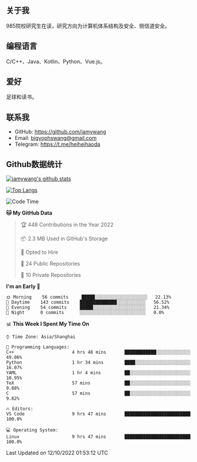 ## 关于我

985院校研究生在读，研究方向为计算机体系结构及安全、侧信道安全。

## 编程语言

C/C++、Java、Kotlin、Python、Vue.js。

## 爱好

足球和读书。

## 联系我

- GitHub: https://github.com/iamywang
- Email: bigyophswang@gmail.com
- Telegram: https://t.me/heiheihaoda

## Github数据统计

[![iamywang's github stats](https://github-readme-stats.vercel.app/api?username=iamywang&count_private=true&show_icons=true)]()

[![Top Langs](https://github-readme-stats.vercel.app/api/top-langs/?username=iamywang&layout=compact)]()

<!--START_SECTION:waka-->
![Code Time](http://img.shields.io/badge/Code%20Time-597%20hrs%2014%20mins-blue)

**🐱 My GitHub Data** 

> 🏆 448 Contributions in the Year 2022
 > 
> 📦 2.3 MB Used in GitHub's Storage 
 > 
> 💼 Opted to Hire
 > 
> 📜 24 Public Repositories 
 > 
> 🔑 10 Private Repositories  
 > 
**I'm an Early 🐤** 

```text
🌞 Morning    56 commits     █████░░░░░░░░░░░░░░░░░░░░   22.13% 
🌆 Daytime    143 commits    ██████████████░░░░░░░░░░░   56.52% 
🌃 Evening    54 commits     █████░░░░░░░░░░░░░░░░░░░░   21.34% 
🌙 Night      0 commits      ░░░░░░░░░░░░░░░░░░░░░░░░░   0.0%

```


📊 **This Week I Spent My Time On** 

```text
⌚︎ Time Zone: Asia/Shanghai

💬 Programming Languages: 
C++                      4 hrs 48 mins       ████████████░░░░░░░░░░░░░   49.06% 
Python                   1 hr 34 mins        ████░░░░░░░░░░░░░░░░░░░░░   16.07% 
YAML                     1 hr 4 mins         ██░░░░░░░░░░░░░░░░░░░░░░░   10.95% 
TeX                      57 mins             ██░░░░░░░░░░░░░░░░░░░░░░░   9.88% 
C                        57 mins             ██░░░░░░░░░░░░░░░░░░░░░░░   9.82%

🔥 Editors: 
VS Code                  9 hrs 47 mins       █████████████████████████   100.0%

💻 Operating System: 
Linux                    9 hrs 47 mins       █████████████████████████   100.0%

```


 Last Updated on 12/10/2022 01:53:12 UTC
<!--END_SECTION:waka-->
